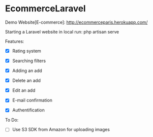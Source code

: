 # EcommerceLaravel

Demo Website[E-commerce]: http://ecommerceparis.herokuapp.com/

Starting a Laravel website in local run:
php artisan serve


Features:
- [x] Rating system
- [x] Searching filters
- [x] Adding an add
- [x] Delete an add
- [x] Edit an add
- [x] E-mail confirmation
- [x] Authentification




To Do:
- [ ] Use S3 SDK from Amazon for uploading images
